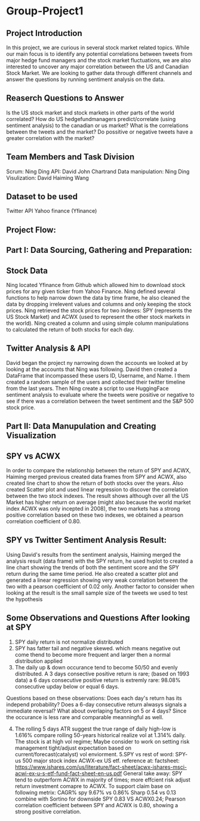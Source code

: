 # Group-Project1
## Project Introduction
In this project, we are curious in several stock market related topics. While our main focus is to identify any potential correlations between tweets from major hedge fund managers and the stock market fluctuations, we are also interested to uncover any major correlation between the US and Canadian Stock Market.  We are looking to gather data through different channels and answer the questions by running sentiment analysis on the data. 

## Reaserch Questions to Answer
Is the US stock market and stock markets in other parts of the world correlated?
How do US hedgefundmanagers predict/correlate (using sentiment analysis) to the canadian or us market? What is the correlations between the tweets and the market? 
Do possitive or negative tweets have a greater correlation with the market?

## Team Members and Task Division
Scrum: Ning Ding
API: David John Chartrand
Data manipulation: Ning Ding
Visulization: David Haiming Wang

## Dataset to be used
Twitter API
Yahoo finance (Yfinance)

## Project Flow: 

## Part I: Data Sourcing, Gathering and Preparation:

## Stock Data
Ning located Yfinance from Github which allowed him to download stock prices for any given ticker from Yahoo Finance. Ning defined several functions to help narrow down the data by time frame, he also cleaned the data by dropping irrelevent values and columns and only keeping the stock prices. Ning retrieved the stock prices for two indexes: SPY (represents the US Stock Market) and ACWX (used to represent the other stock markets in the world). Ning created a column and using simple column manipulations to calculated the return of both stocks for each day.

## Twitter Analysis & API
David began the project ny narrowing down the accounts we looked at by looking at the accounts that Ning was following. David then created a DataFrame that incompassed these users ID, Username, and Name. I them created a random sample of the users and collected their twitter timeline from the last years. Then Ning create a script to use HuggingFace sentiment analysis to evaluate where the tweets were positive or negative to see if there was a correlation between the tweet sentiment and the S&P 500 stock price. 

## Part II: Data Manupulation and Creating Visualization

## SPY vs ACWX
In order to compare the relationship between the return of SPY and ACWX, Haiming merged previous created data frames from SPY and ACWX, also created line chart to show the return of both stocks over the years. Also created Scatter plot and used linear regression to discover the correlation between the two stock indexes. The result shows although over all the US Market has higher return on average (might also because the world market index ACWX was only incepted in 2008), the two markets has a strong positive correlation based on these two indexes, we obtained a pearson correlation coefficient of 0.80.

## SPY vs Twitter Sentiment Analysis Result:
Using David's results from the sentiment analysis, Haiming merged the analysis result (data frame) with the SPY return, he used hvplot to created a line chart showing the trends of both the sentiment score and the SPY return during the same time period. He also created a scatter plot and generated a linear regression showing very weak correlation between the two with a pearson coefficient of 0.02 only. Another factor to consider when looking at the result is the small sample size of the tweets we used to test the hypothesis


## Some Observations and Questions After looking at SPY
1. SPY daily return is not normalize distributed
2. SPY has fatter tail and negative skewed. which means negative out come thend to become more frequent and larger then a normal distribution applied
3. The daily up & down occurance tend to become 50/50 and evenly distributed. A 3 days consective positive return is rare; (based on 1993 data) a 6 days consecutive positive return is extremly rare: 98.08% consecutive upday below or equal 6 days. 

Questions based on these observations: Does each day's return has its independ probability? Does a 6-day consecutive return alwasys signals a immediate reversal? What about overlaping factors on 5 or 4 days? Since the occurance is less rare and comparable meanningful as well.

4. The rolling 5 days ATR suggest the true range of daily high-low is 1.616% compare rolling 50-years historical realize vol at 1.314% daily. The stock is at high vol regime; Maybe consider to work on setting risk management tight/adjust expectation based on current/forecast(catalyst) vol enviorment.
5.SPY vs rest of word:
SPY- us 500 major stock index
ACWX-ex US etf. reference at: factsheet: https://www.ishares.com/us/literature/fact-sheet/acwx-ishares-msci-acwi-ex-u-s-etf-fund-fact-sheet-en-us.pdf
General take away: SPY tend to outperform ACWX in majority of times; more effcient risk adjust return investment comapre to ACWX. To support claim base on following metrix: CAGR% spy 9.67% vs 0.86% Sharp 0.54 vs 0.13 combine with Sortino for downside SPY 0.83 VS ACWX0.24; Pearson correlation coefficient between SPY and ACWX is 0.80, showing a strong positive correlation.

  

